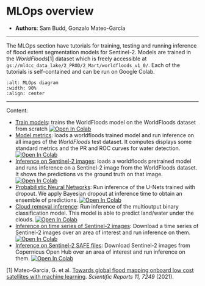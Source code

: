 # MLOps overview

* **Authors**: Sam Budd, Gonzalo Mateo-García
---

The MLOps section have tutorials for training, testing and running inference of flood extent segmentation models for Sentinel-2. 
Models are trained in the *WorldFloods*[1] dataset which is freely accessible at `gs://ml4cc_data_lake/2_PROD/2_Mart/worldfloods_v1_0/`. 
Each of the tutorials is self-contained and can be run on Google Colab. 

```{image} ./ml4ops/diagram_mlops.png
:alt: MLOps diagram
:width: 90%
:align: center
```

---
Content:

* [Train models](./ml4ops/HOWTO_Train_models.ipynb): trains the WorldFloods model on the WorldFloods dataset from scratch [![Open In Colab](https://colab.research.google.com/assets/colab-badge.svg)](https://colab.research.google.com/github/spaceml-org/ml4floods/blob/main/jupyterbook/content/ml4ops/HOWTO_Train_models.ipynb)
* [Model metrics](./ml4ops/HOWTO_performance_metrics_workflow.ipynb): loads a worldfloods trained model and run inference on all images of the *WorldFloods* test dataset. It computes displays some standard metrics and the PR and ROC curves for water detection. [![Open In Colab](https://colab.research.google.com/assets/colab-badge.svg)](https://colab.research.google.com/github/spaceml-org/ml4floods/blob/main/jupyterbook/content/ml4ops/HOWTO_performance_metrics_workflow.ipynb)
* [Inference on Sentinel-2 images](./ml4ops/HOWTO_Run_Inference_on_new_data.ipynb): loads a worldfloods pretrained model and runs inference on a Sentinel-2 image from the WorldFloods dataset. It shows the predictions vs the ground truth on that image. [![Open In Colab](https://colab.research.google.com/assets/colab-badge.svg)](https://colab.research.google.com/github/spaceml-org/ml4floods/blob/main/jupyterbook/content/ml4ops/HOWTO_Run_Inference_on_new_data.ipynb)
* [Probabilistic Neural Networks](./ml4ops/HOWTO_Calculate_uncertainty_maps.ipynb): Run inference of the U-Nets trained with dropout. We apply Bayesian dropout at inference time to obtain an ensemble of predictions. [![Open In Colab](https://colab.research.google.com/assets/colab-badge.svg)](https://colab.research.google.com/github/spaceml-org/ml4floods/blob/main/jupyterbook/content/ml4ops/HOWTO_Calculate_uncertainty_maps.ipynb)
* [Cloud removal inference](./ml4ops/HOWTO_Run_Inference_multioutput_binary.ipynb): Run inference of the multioutput binary classification model. This model is able to predict land/water under the clouds. [![Open In Colab](https://colab.research.google.com/assets/colab-badge.svg)](https://colab.research.google.com/github/spaceml-org/ml4floods/blob/main/jupyterbook/content/ml4ops/HOWTO_Run_Inference_multioutput_binary.ipynb)
* [Inference on time series of Sentinel-2 images](./ml4ops/HOWTO_inference_on_image_time_series.ipynb): Download a time series of Sentinel-2 images over an area of interest and run inference on them. [![Open In Colab](https://colab.research.google.com/assets/colab-badge.svg)](https://colab.research.google.com/github/spaceml-org/ml4floods/blob/main/jupyterbook/content/ml4ops/HOWTO_inference_on_image_time_series.ipynb)
* [Inference on Sentinel-2 SAFE files](./ml4ops/HOWTO_inference_SAFE_file.ipynb): Download Sentinel-2 images from Copernicus Open Hub over an area of interest and run inference on them. [![Open In Colab](https://colab.research.google.com/assets/colab-badge.svg)](https://colab.research.google.com/github/spaceml-org/ml4floods/blob/main/jupyterbook/content/ml4ops/HOWTO_inference_SAFE_file.ipynb)

[1] Mateo-Garcia, G. et al. [Towards global flood mapping onboard low cost satellites with machine learning](https://www.nature.com/articles/s41598-021-86650-z). _Scientific Reports 11, 7249_ (2021). 